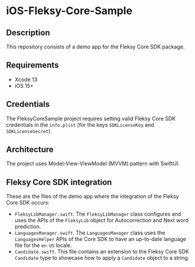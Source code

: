 # iOS-Fleksy-Core-Sample

## Description

This repository consists of a demo app for the Fleksy Core SDK package.

## Requirements

* Xcode 13
* iOS 15+

## Credentials

The FleksyCoreSample project requires setting valid Fleksy Core SDK credentials in the `info.plist` (for the keys `SDKLicenseKey` and `SDKLicenseSecret`).

## Architecture

The project uses Model-View-ViewModel (MVVM) pattern with SwiftUI.

## Fleksy Core SDK integration

These are the files of the demo app where the integration of the Fleksy Core SDK occurs:

* `FleksyLibManager.swift`. The `FleksyLibManager` class configures and uses the APIs of the `FleksyLib` object for Autocorrection and Next word prediction.
* `LanguagesManager.swift`. The `LanguagesManager` class uses the `LanguagesHelper` APIs of the Core SDK to have an up-to-date language file for the `en-US` locale.
* `Candidate.swift`. This file contains an extension to the Fleksy Core SDK `Candidate` type to showcase how to apply a `Candidate` object to a string.

